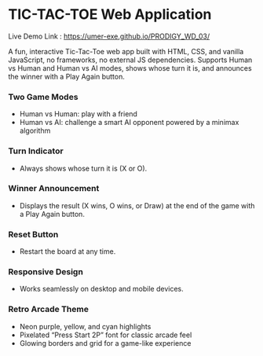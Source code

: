 # TIC-TAC-TOE Web Application

Live Demo Link : https://umer-exe.github.io/PRODIGY_WD_03/

A fun, interactive Tic-Tac-Toe web app built with HTML, CSS, and vanilla JavaScript, no frameworks, no external JS dependencies.
Supports Human vs Human and Human vs AI modes, shows whose turn it is, and announces the winner with a Play Again button.

### Two Game Modes
- Human vs Human:  play with a friend
- Human vs AI: challenge a smart AI opponent powered by a minimax algorithm

### Turn Indicator
- Always shows whose turn it is (X or O).

### Winner Announcement
- Displays the result (X wins, O wins, or Draw) at the end of the game with a Play Again button.

### Reset Button
- Restart the board at any time.

### Responsive Design
- Works seamlessly on desktop and mobile devices.

### Retro Arcade Theme
- Neon purple, yellow, and cyan highlights
- Pixelated “Press Start 2P” font for classic arcade feel
- Glowing borders and grid for a game-like experience

